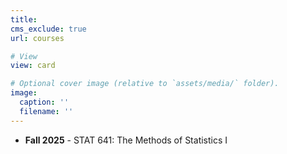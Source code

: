 ```yaml
---
title:
cms_exclude: true
url: courses

# View
view: card

# Optional cover image (relative to `assets/media/` folder).
image:
  caption: ''
  filename: ''
---
```


- **Fall 2025** - STAT 641: The Methods of Statistics I
